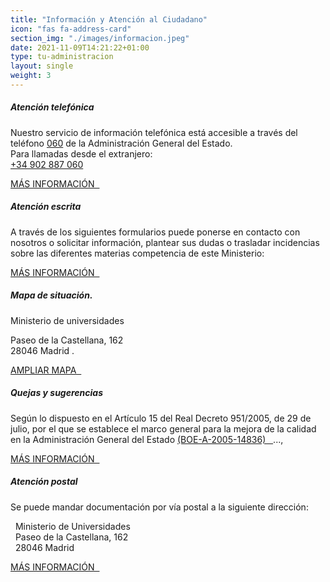 ```yaml
---
title: "Información y Atención al Ciudadano"
icon: "fas fa-address-card"
section_img: "./images/informacion.jpeg"
date: 2021-11-09T14:21:22+01:00
type: tu-administracion
layout: single  
weight: 3
---
```

<section>
        <article class="mb-120 cards_infografia">
            <div class="container container-xl">                
                <div class="row">
                    <div class="col-lg-5 info_prev_card">
                        <div class="card"> <!-- primera carta -->
                            <div class="card-body">
                                <h5 class="card-title">Atención telefónica</h5>
                                <div class="content">
                                    <div class="text">
                                       <p class="text">
										Nuestro servicio de información telefónica está accesible a través del teléfono <a href="tel: 060" target="_blank">060</a> de la Administración General del Estado.
										<br>
										Para llamadas desde el extranjero: <br><a href="tel: +34902887060" target="_blank">+34 902 887 060</a>
                                    </div>                                
                                </div>
                                <div class="col-12 box_buttons">
                                   <a href="https://administracion.gob.es/pag_Home/contacto/telefono-060.html#.YDODHuhKjIW" target="_blank" class="btn btn_outline_blue">
                                            MÁS INFORMACIÓN  &nbsp;
                                        <i class="icon far fa-phone"></i>
                                            <i class="hover_icon far fa-phone"></i> 
                                    </a>
                                </div>
                            </div>
                        </div>
                    </div>
                    <div class="col-lg-5 info_prev_card"><!-- segunda carta -->
                        <div class="card">
                            <div class="card-body">
                                <h5 class="card-title">Atención escrita</h5>
                                <div class="content">
                                    <div class="text">
                                         <p class="text">
										A través de los siguientes formularios puede ponerse en contacto con nosotros o solicitar información, plantear sus dudas o trasladar incidencias sobre las diferentes materias competencia de este Ministerio: <br> </p>
                                    </div>                                
                                </div>
                                <div class="col-12 box_buttons">
                                   <a href="{{<siteurl>}}tu-administracion/informacion-y-atencion-al-ciudadano/atencion-escrita/" type="button" class="btn btn_outline_blue">
                                            MÁS INFORMACIÓN   &nbsp;
                                          <i class="icon far fa-edit"></i>
                                            <i class="hover_icon far fa-edit"></i>
                                        </a>
                                </div>
                            </div>
                        </div>
                    </div>
                    <div class="col-lg-5 info_prev_card"><!-- tercera carta -->
                        <div class="card">
                            <div class="card-body">
                                <h5 class="card-title">Mapa de situación.</h5>
                                <div class="content">
                                    <div class="text">
                                        <p class="text">Ministerio de universidades </p><p class="text"> Paseo de la Castellana, 162<br> 
										28046 Madrid .</p>
                                    </div>                                
                                </div>
                                <div class="col-12 box_buttons">
                                     <a href="{{< siteurl >}}tu-administracion/informacion-y-atencion-al-ciudadano/mapa/"	type="button" class="btn btn_outline_blue">
                                            AMPLIAR MAPA    &nbsp;
                                            <i class="icon far fa-map-marked-alt"></i>
                                            <i class="hover_icon far fa-map-marked-alt"></i>
                                        </a>
                                </div>
                            </div>
                        </div>
                    </div>
                    <div class="col-lg-5 info_prev_card"><!-- cuarta carta -->
                        <div class="card">
                            <div class="card-body">
                                <h5 class="card-title">Quejas y sugerencias</h5>
                                <div class="content">
                                    <div>
                                       <p class="text">Según lo dispuesto en el Artículo 15 del Real Decreto 951/2005, de 29 de julio, por el que se establece el marco general para la mejora de la calidad en la Administración General del Estado <a href="https://www.boe.es/buscar/act.php?id=BOE-A-2005-14836" target="_blank">(BOE-A-2005-14836)    &nbsp; </a> ..., <br>  </p>
                                    </div>                                
                                </div>
                                <div class="col-12 box_buttons">
                                     <a href="{{< siteurl >}}tu-administracion/informacion-y-atencion-al-ciudadano/quejas-sugerencias/" type="button" class="btn btn_outline_blue">
                                            MÁS INFORMACIÓN     &nbsp;
                                            <i class="icon far fa-comments"></i>
                                            <i class="hover_icon far fa-comments"></i></a>
                                </div>
                            </div>
                        </div>
                    </div>
					<div class="col-lg-5 info_prev_card" > <!-- quinta carta -->
                        <div class="card">
                            <div class="card-body">
                                <h5 class="card-title">Atención postal</h5>
                                <div class="content">
                                    <div>
                                        <p class="text">
                            Se puede mandar documentación por vía postal a la siguiente dirección:
                        </p>
                        <p class="text">
                           &nbsp;&nbsp;Ministerio de Universidades<br>
                           &nbsp;&nbsp;Paseo de la Castellana, 162<br>
                           &nbsp;&nbsp;28046 Madrid
                        </p>
                                    </div>                                
                                </div>
                                <div class="col-12 box_buttons">
                                    <a href="{{< siteurl >}}tu-administracion/informacion-y-atencion-al-ciudadano/atencion-postal/"  type="button" class="btn btn_outline_blue">
                                            MÁS INFORMACIÓN  &nbsp;
                                            <i class="icon far fa-envelope-open-text"></i>
                                            <i class="hover_icon far fa-envelope-open-text"></i>
                                        </a>
                                </div>
                            </div>
                        </div>
                    </div>
                </div>
            </div>
        </article>
    </section>

